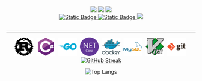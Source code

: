 <div id="header" align="center">
   <img src="stream.gif" width="250"/>
   <img src="stream.gif" width="250"/>
   <img src="stream.gif" width="250"/>
 </div>
 
 <div id="badges" align="center">
 	<a href="https://t.me/Examintes">
 		<img alt="Static Badge" src="https://img.shields.io/badge/telegram-white?style=for-the-badge&logo=Telegram&logoColor=blue"/>
 	</a>
 	<a href="mailto:egor.mishchuk17@gmail.com">
 		<img alt="Static Badge" src="https://img.shields.io/badge/gmail-red?style=for-the-badge&logo=gmail&logoColor=white"/>
 	</a>
 	<a href="https://discordapp.com/users/429303337742106624/">
 		<img src="https://img.shields.io/badge/Discord-7289DA?style=for-the-badge&logo=discord&logoColor=white"/>
 	</a>
 </div>
 
 <div id="badges" align="center">
 	<img src="https://komarev.com/ghpvc/?username=grhead&style=for-the-badge&color=lightgrey" alt=""/>
 </div>
 
 ---
 
 <div align="center">
 	<img src="https://github.com/devicons/devicon/blob/master/icons/rust/rust-original.svg" title="Rust" alt="Rust" width="50" height="50"/>&nbsp;
 	<img src="https://github.com/devicons/devicon/blob/master/icons/csharp/csharp-original.svg" title="Csharp" alt="Csharp" width="50" height="50"/>&nbsp;
 	<img src="https://github.com/devicons/devicon/blob/master/icons/go/go-original-wordmark.svg" title="Golang" alt="Golang" width="50" height="50"/>&nbsp;
 	<img src="https://github.com/devicons/devicon/blob/master/icons/dotnetcore/dotnetcore-original.svg" title="Dotnetcore" alt="Dotnetcore" width="50" height="50"/>&nbsp;
 	<img src="https://github.com/devicons/devicon/blob/master/icons/docker/docker-original-wordmark.svg" alt="Docker" width="50" height="50"/>&nbsp;
 	<img src="https://github.com/devicons/devicon/blob/master/icons/mysql/mysql-original-wordmark.svg" alt="Mysql" width="50" height="50"/>&nbsp;
 	<img src="https://github.com/devicons/devicon/blob/master/icons/vim/vim-original.svg" title="Vim" alt="Vim" width="50" height="50"/>&nbsp;
 	<img src="https://github.com/devicons/devicon/blob/master/icons/git/git-original-wordmark.svg" alt="Git" width="50" height="50"/>&nbsp;
 </div>
 
 <div align="center">
 	<a href="https://git.io/streak-stats"><img src="https://streak-stats.demolab.com?user=GRHead&theme=nord&hide_border=true" alt="GitHub Streak" /></a>
 </div>
 
 <div align="center">
 
 ![Top Langs](https://github-readme-stats.vercel.app/api/top-langs/?username=grhead&size_weight=0.5&count_weight=0.5&theme=nord)
 </div>
